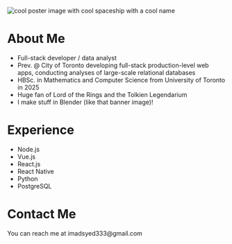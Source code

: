 ![cool poster image with cool spaceship with a cool name](./image.png)
<h1>
  About Me
</h1>
<ul>
  <li>Full-stack developer / data analyst</li>
  <li>Prev. @ City of Toronto developing full-stack production-level web apps, conducting analyses of large-scale relational databases</li>
  <li>HBSc. in Mathematics and Computer Science from University of Toronto in 2025</li>
  <li>Huge fan of Lord of the Rings and the Tolkien Legendarium</li>
  <li>I make stuff in Blender (like that banner image)!</li>
</ul>
<h1>
  Experience
</h1>
<ul>
  <li>Node.js</li>
  <li>Vue.js</li>
  <li>React.js</li>
  <li>React Native</li>
  <li>Python</li>
  <li>PostgreSQL</li>
</ul>
<h1>
  Contact Me
</h1>
You can reach me at imadsyed333@gmail.com


<!---
imadsyed333/imadsyed333 is a ✨ special ✨ repository because its `README.md` (this file) appears on your GitHub profile.
You can click the Preview link to take a look at your changes.
--->

